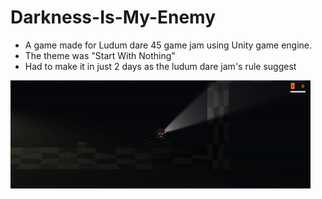 # Darkness-Is-My-Enemy
- A game made for Ludum dare 45 game jam using Unity game engine.
- The theme was "Start With Nothing"
- Had to make it in just 2 days as the ludum dare jam's rule suggest 

![Gameplay Demo](Assets/Sprites/Darkness-Is-My-Enemy.gif)
